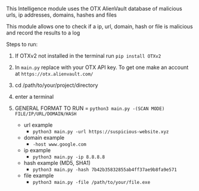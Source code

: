 This Intelligence module uses the OTX AlienVault database of malicious urls, ip addresses, domains, hashes and files

This module allows one to check if a ip, url, domain, hash or file is malicious and record the results to a log

Steps to run:

1. If OTXv2 not installed in the terminal run `pip install OTXv2`
2. In `main.py` replace with your OTX API key. To get one make an account at `https://otx.alienvault.com/`
3. cd /path/to/your/project/directory
4. enter a terminal 
5. GENERAL FORMAT TO RUN = `python3 main.py -(SCAN MODE) FILE/IP/URL/DOMAIN/HASH`

    - url example
        - `python3 main.py -url https://suspicious-website.xyz`
    - domain example
        - `-host www.google.com`
    - ip example
        - `python3 main.py -ip 8.8.8.8`
    - hash example (MD5, SHA1)
        - `python3 main.py -hash 7b42b35832855ab4ff37ae9b8fa9e571`
    - file example
        - `python3 main.py -file /path/to/your/file.exe`

    